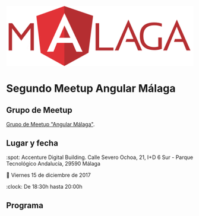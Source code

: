 <img src="logo_angular2.png">

# Segundo Meetup Angular Málaga

## Grupo de Meetup

[Grupo de Meetup "Angular Málaga"](https://www.meetup.com/es-ES/preview/Angular-Malaga).

## Lugar y fecha

:spot: Accenture Digital Building. Calle Severo Ochoa, 21, I+D 6 Sur - Parque Tecnológico Andalucía, 29590 Málaga

:calendar: Viernes 15 de diciembre de 2017

:clock: De 18:30h hasta 20:00h

## Programa
